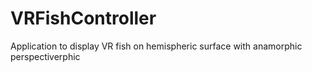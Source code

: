 # VRFishController
Application to display VR fish on hemispheric surface with anamorphic perspectiverphic 
